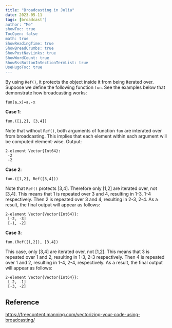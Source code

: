 ```yaml
---
title: "Broadcasting in Julia" 
date: 2023-05-11
tags: [broadcast']
author: "Me"
showToc: true
TocOpen: false
math: true
ShowReadingTime: true
ShowBreadCrumbs: true
ShowPostNavLinks: true
ShowWordCount: true
ShowRssButtonInSectionTermList: true
UseHugoToc: true
---
```


By using  `Ref()`, it protects the object inside it from being iterated over. Supoose we define the following function `fun`. See the examples below that demonstrate how broadcasting works: 
```
fun(a,x)=a.-x 
```

__Case 1__: 
```
fun.([1,2], [3,4])
```

Note that without `Ref()`, both arguments of function `fun` are interated over from broadcasting. This implies that each element within each argument will be computed element-wise.
Output:
```
2-element Vector{Int64}:
 -2
 -2
```

__Case 2__:
```
fun.([1,2], Ref([3,4]))
```
Note that `Ref()` protects [3,4]. Therefore only [1,2] are iterated over, not [3,4]. This means that 1 is repeated over 3 and 4, resulting in 1-3, 1-4 respectively. Then 2 is repeated over 3 and 4, resulting in 2-3, 2-4. As a result, the final output will appear as follows:

```
2-element Vector{Vector{Int64}}:
 [-2, -3]
 [-1, -2]
```

__Case 3__:
```
fun.(Ref([1,2]), [3,4])
```
This case, only [3,4] are iterated over, not [1,2]. This means that 3 is repeated over 1 and 2, resulting in 1-3, 2-3 respectively. Then 4 is repeated over 1 and 2, resulting in 1-4, 2-4, respectively. As a result, the final output will appear as follows:
```
2-element Vector{Vector{Int64}}:
 [-2, -1]
 [-3, -2]
```

## Reference

https://freecontent.manning.com/vectorizing-your-code-using-broadcasting/